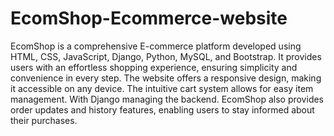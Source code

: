 # EcomShop-Ecommerce-website
EcomShop is a comprehensive E-commerce platform developed using HTML, CSS, JavaScript, Django, Python, MySQL, and Bootstrap. It provides users with an effortless shopping experience, ensuring simplicity and convenience in every step. The website offers a responsive design, making it accessible on any device. The intuitive cart system allows for easy item management. With Django managing the backend. EcomShop also provides order updates and history features, enabling users to stay informed about their purchases.
